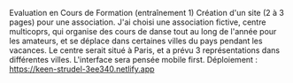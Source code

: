 Evaluation en Cours de Formation (entraînement 1)
Création d'un site (2 à 3 pages) pour une association. 
J'ai choisi une association fictive, centre multicoprs, qui organise des cours de danse tout au long de l'année pour les amateurs, et se déplace dans certaines villes du pays pendant les vacances. 
Le centre serait situé à Paris, et a prévu 3 représentations dans différentes villes. 
L'interface sera pensée mobile first. 
Déploiement : https://keen-strudel-3ee340.netlify.app

